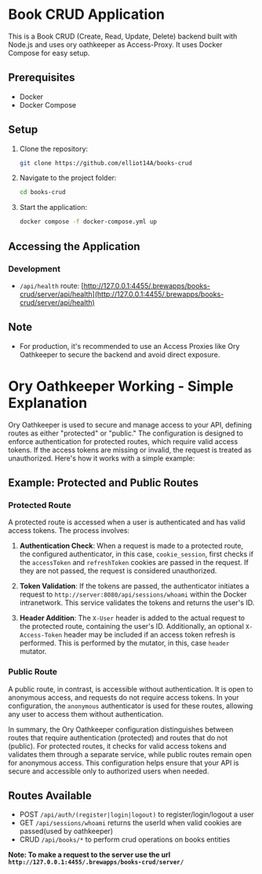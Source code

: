 # Book CRUD Application

This is a Book CRUD (Create, Read, Update, Delete) backend built with Node.js and uses ory oathkeeper as Access-Proxy. It uses Docker Compose for easy setup.

## Prerequisites

- Docker
- Docker Compose

## Setup

1. Clone the repository:

   ```bash
   git clone https://github.com/elliot14A/books-crud
   ```

2. Navigate to the project folder:

   ```bash
   cd books-crud
   ```

3. Start the application:

   ```bash
   docker compose -f docker-compose.yml up
   ```

## Accessing the Application

### Development

- `/api/health` route: [http://127.0.0.1:4455/.brewapps/books-crud/server/api/health](http://127.0.0.1:4455/.brewapps/books-crud/server/api/health)

## Note

- For production, it's recommended to use an Access Proxies like Ory Oathkeeper to secure the backend and avoid direct exposure.

# Ory Oathkeeper Working - Simple Explanation

Ory Oathkeeper is used to secure and manage access to your API, defining routes as either "protected" or "public." The configuration is designed to enforce authentication for protected routes, which require valid access tokens. If the access tokens are missing or invalid, the request is treated as unauthorized. Here's how it works with a simple example:

## Example: Protected and Public Routes

### Protected Route

A protected route is accessed when a user is authenticated and has valid access tokens. The process involves:

1. **Authentication Check**: When a request is made to a protected route, the configured authenticator, in this case, `cookie_session`, first checks if the `accessToken` and `refreshToken` cookies are passed in the request. If they are not passed, the request is considered unauthorized.

2. **Token Validation**: If the tokens are passed, the authenticator initiates a request to `http://server:8080/api/sessions/whoami` within the Docker intranetwork. This service validates the tokens and returns the user's ID.

3. **Header Addition**: The `X-User` header is added to the actual request to the protected route, containing the user's ID. Additionally, an optional `X-Access-Token` header may be included if an access token refresh is performed. This is performed by the mutator, in this, case `header` mutator.

### Public Route

A public route, in contrast, is accessible without authentication. It is open to anonymous access, and requests do not require access tokens. In your configuration, the `anonymous` authenticator is used for these routes, allowing any user to access them without authentication.

In summary, the Ory Oathkeeper configuration distinguishes between routes that require authentication (protected) and routes that do not (public). For protected routes, it checks for valid access tokens and validates them through a separate service, while public routes remain open for anonymous access. This configuration helps ensure that your API is secure and accessible only to authorized users when needed.

## Routes Available

- POST `/api/auth/(register|login|logout)` to register/login/logout a user
- GET `/api/sessions/whoami` returns the userId when valid cookies are passed(used by oathkeeper)
- CRUD `/api/books/*` to perform crud operations on books entities

**Note: To make a request to the server use the url `http://127.0.0.1:4455/.brewapps/books-crud/server/`**
